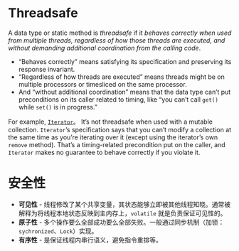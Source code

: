 # Threadsafe
A data type or static method is _threadsafe_ if it *behaves correctly when used from multiple threads, regardless of how those threads are executed, and without demanding additional coordination from the calling code*.

-  “Behaves correctly” means satisfying its specification and preserving its response invariant.
-   “Regardless of how threads are executed” means threads might be on multiple processors or timesliced on the same processor.
-   And “without additional coordination” means that the data type can’t put preconditions on its caller related to timing, like “you can’t call `get()` while `set()` is in progress.”

For example,  [`Iterator`](http://docs.oracle.com/en/java/javase/15/docs/api/java.base/java/util/Iterator.html)。
It’s not threadsafe when used with a mutable collection. `Iterator`’s specification says that you can’t modify a collection at the same time as you’re iterating over it (except using the iterator’s own `remove` method). That’s a timing-related precondition put on the caller, and `Iterator` makes no guarantee to behave correctly if you violate it.


# 安全性

-   **可见性** - 线程修改了某个共享变量，其状态能够立即被其他线程知晓。通常被解释为将线程本地状态反映到主内存上，`volatile` 就是负责保证可见性的。
-   **原子性** - 多个操作要么全部成功要么全部失败。一般通过同步机制（加锁：`sychronized`、`Lock`）实现。
-   **有序性** - 是保证线程内串行语义，避免指令重排等。

